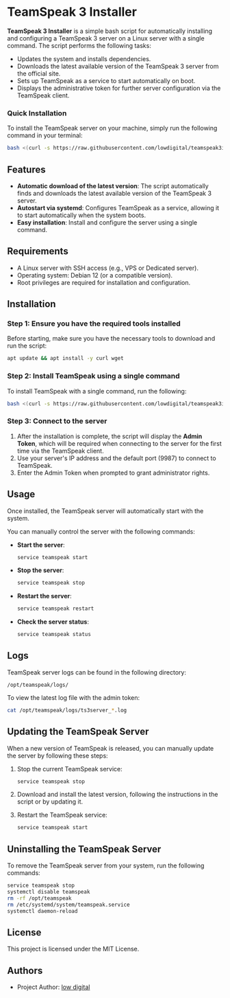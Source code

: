 
# TeamSpeak 3 Installer

**TeamSpeak 3 Installer** is a simple bash script for automatically installing and configuring a TeamSpeak 3 server on a Linux server with a single command. The script performs the following tasks:

- Updates the system and installs dependencies.
- Downloads the latest available version of the TeamSpeak 3 server from the official site.
- Sets up TeamSpeak as a service to start automatically on boot.
- Displays the administrative token for further server configuration via the TeamSpeak client.

### Quick Installation

To install the TeamSpeak server on your machine, simply run the following command in your terminal:

```bash
bash <(curl -s https://raw.githubusercontent.com/lowdigital/teamspeak3installer/main/ts3installer.sh)
```

## Features

- **Automatic download of the latest version**: The script automatically finds and downloads the latest available version of the TeamSpeak 3 server.
- **Autostart via systemd**: Configures TeamSpeak as a service, allowing it to start automatically when the system boots.
- **Easy installation**: Install and configure the server using a single command.

## Requirements

- A Linux server with SSH access (e.g., VPS or Dedicated server).
- Operating system: Debian 12 (or a compatible version).
- Root privileges are required for installation and configuration.

## Installation

### Step 1: Ensure you have the required tools installed

Before starting, make sure you have the necessary tools to download and run the script:

```bash
apt update && apt install -y curl wget
```

### Step 2: Install TeamSpeak using a single command

To install TeamSpeak with a single command, run the following:

```bash
bash <(curl -s https://raw.githubusercontent.com/lowdigital/teamspeak3installer/main/ts3installer.sh)
```

### Step 3: Connect to the server

1. After the installation is complete, the script will display the **Admin Token**, which will be required when connecting to the server for the first time via the TeamSpeak client.
2. Use your server's IP address and the default port (9987) to connect to TeamSpeak.
3. Enter the Admin Token when prompted to grant administrator rights.

## Usage

Once installed, the TeamSpeak server will automatically start with the system. 

You can manually control the server with the following commands:

- **Start the server**:
  ```bash
  service teamspeak start
  ```

- **Stop the server**:
  ```bash
  service teamspeak stop
  ```

- **Restart the server**:
  ```bash
  service teamspeak restart
  ```

- **Check the server status**:
  ```bash
  service teamspeak status
  ```

## Logs

TeamSpeak server logs can be found in the following directory:

```
/opt/teamspeak/logs/
```

To view the latest log file with the admin token:

```bash
cat /opt/teamspeak/logs/ts3server_*.log
```

## Updating the TeamSpeak Server

When a new version of TeamSpeak is released, you can manually update the server by following these steps:

1. Stop the current TeamSpeak service:
   ```bash
   service teamspeak stop
   ```

2. Download and install the latest version, following the instructions in the script or by updating it.

3. Restart the TeamSpeak service:
   ```bash
   service teamspeak start
   ```

## Uninstalling the TeamSpeak Server

To remove the TeamSpeak server from your system, run the following commands:

```bash
service teamspeak stop
systemctl disable teamspeak
rm -rf /opt/teamspeak
rm /etc/systemd/system/teamspeak.service
systemctl daemon-reload
```

## License

This project is licensed under the MIT License.

## Authors

- Project Author: [low digital](https://t.me/low_digital)
